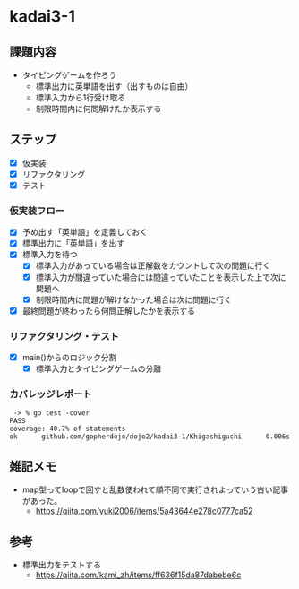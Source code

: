 # kadai3-1
## 課題内容
- タイピングゲームを作ろう
    - 標準出力に英単語を出す（出すものは自由）
    - 標準入力から1行受け取る
    - 制限時間内に何問解けたか表示する

## ステップ
- [x] 仮実装
- [x] リファクタリング
- [x] テスト

### 仮実装フロー
- [x] 予め出す「英単語」を定義しておく
- [x] 標準出力に「英単語」を出す
- [x] 標準入力を待つ
    - [x] 標準入力があっている場合は正解数をカウントして次の問題に行く
    - [x] 標準入力が間違っていた場合には間違っていたことを表示した上で次に問題へ
    - [x] 制限時間内に問題が解けなかった場合は次に問題に行く
- [x] 最終問題が終わったら何問正解したかを表示する

### リファクタリング・テスト
- [x] main()からのロジック分割
    - [x] 標準入力とタイピングゲームの分離

### カバレッジレポート
```
 -> % go test -cover
PASS
coverage: 40.7% of statements
ok      github.com/gopherdojo/dojo2/kadai3-1/Khigashiguchi      0.006s
```
## 雑記メモ
- map型ってloopで回すと乱数使われて順不同で実行されよっていう古い記事があった。
    - https://qiita.com/yuki2006/items/5a43644e278c0777ca52
    
## 参考
- 標準出力をテストする
    - https://qiita.com/kami_zh/items/ff636f15da87dabebe6c